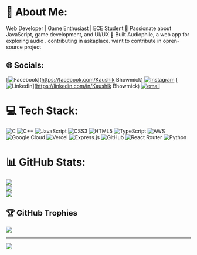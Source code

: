 # 💫 About Me:
Web Developer | Game Enthusiast | ECE Student 🔹 Passionate about JavaScript, game development, and UI/UX 🔹 Built Audiophile, a web app for exploring audio . contributing in askaplace. want to contribute in opren-source project<br>


## 🌐 Socials:
[![Facebook](https://img.shields.io/badge/Facebook-%231877F2.svg?logo=Facebook&logoColor=white)](https://facebook.com/Kaushik Bhowmick) [![Instagram](https://img.shields.io/badge/Instagram-%23E4405F.svg?logo=Instagram&logoColor=white)](https://instagram.com/kaus.hik6770) [![LinkedIn](https://img.shields.io/badge/LinkedIn-%230077B5.svg?logo=linkedin&logoColor=white)](https://linkedin.com/in/Kaushik Bhowmick) [![email](https://img.shields.io/badge/Email-D14836?logo=gmail&logoColor=white)](mailto:bhowmickkaushik1@gmail.com) 

# 💻 Tech Stack:
![C](https://img.shields.io/badge/c-%2300599C.svg?style=for-the-badge&logo=c&logoColor=white) ![C++](https://img.shields.io/badge/c++-%2300599C.svg?style=for-the-badge&logo=c%2B%2B&logoColor=white) ![JavaScript](https://img.shields.io/badge/javascript-%23323330.svg?style=for-the-badge&logo=javascript&logoColor=%23F7DF1E) ![CSS3](https://img.shields.io/badge/css3-%231572B6.svg?style=for-the-badge&logo=css3&logoColor=white) ![HTML5](https://img.shields.io/badge/html5-%23E34F26.svg?style=for-the-badge&logo=html5&logoColor=white) ![TypeScript](https://img.shields.io/badge/typescript-%23007ACC.svg?style=for-the-badge&logo=typescript&logoColor=white) ![AWS](https://img.shields.io/badge/AWS-%23FF9900.svg?style=for-the-badge&logo=amazon-aws&logoColor=white) ![Google Cloud](https://img.shields.io/badge/GoogleCloud-%234285F4.svg?style=for-the-badge&logo=google-cloud&logoColor=white) ![Vercel](https://img.shields.io/badge/vercel-%23000000.svg?style=for-the-badge&logo=vercel&logoColor=white) ![Express.js](https://img.shields.io/badge/express.js-%23404d59.svg?style=for-the-badge&logo=express&logoColor=%2361DAFB) ![GitHub](https://img.shields.io/badge/github-%23121011.svg?style=for-the-badge&logo=github&logoColor=white) ![React Router](https://img.shields.io/badge/React_Router-CA4245?style=for-the-badge&logo=react-router&logoColor=white) ![Python](https://img.shields.io/badge/python-3670A0?style=for-the-badge&logo=python&logoColor=ffdd54)
# 📊 GitHub Stats:
![](https://github-readme-stats.vercel.app/api?username=kaushik9859&theme=dark&hide_border=false&include_all_commits=false&count_private=false)<br/>
![](https://github-readme-streak-stats.herokuapp.com/?user=kaushik9859&theme=dark&hide_border=false)<br/>
![](https://github-readme-stats.vercel.app/api/top-langs/?username=kaushik9859&theme=dark&hide_border=false&include_all_commits=false&count_private=false&layout=compact)

## 🏆 GitHub Trophies
![](https://github-profile-trophy.vercel.app/?username=kaushik9859&theme=radical&no-frame=false&no-bg=true&margin-w=4)

---
[![](https://visitcount.itsvg.in/api?id=kaushik9859&icon=0&color=0)](https://visitcount.itsvg.in)

<!-- Proudly created with GPRM ( https://gprm.itsvg.in ) -->
